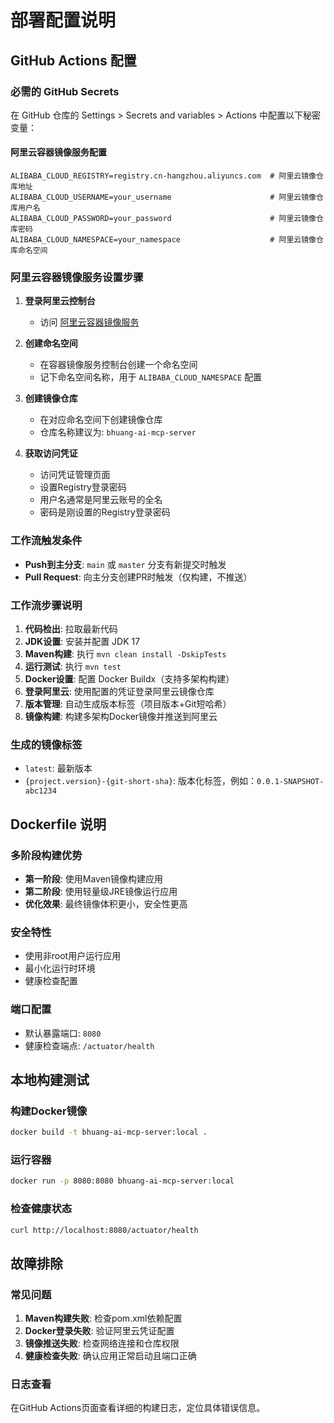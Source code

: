 # 部署配置说明

## GitHub Actions 配置

### 必需的 GitHub Secrets

在 GitHub 仓库的 Settings > Secrets and variables > Actions 中配置以下秘密变量：

#### 阿里云容器镜像服务配置
```
ALIBABA_CLOUD_REGISTRY=registry.cn-hangzhou.aliyuncs.com  # 阿里云镜像仓库地址
ALIBABA_CLOUD_USERNAME=your_username                      # 阿里云镜像仓库用户名
ALIBABA_CLOUD_PASSWORD=your_password                      # 阿里云镜像仓库密码
ALIBABA_CLOUD_NAMESPACE=your_namespace                    # 阿里云镜像仓库命名空间
```

### 阿里云容器镜像服务设置步骤

1. **登录阿里云控制台**
   - 访问 [阿里云容器镜像服务](https://cr.console.aliyun.com/)

2. **创建命名空间**
   - 在容器镜像服务控制台创建一个命名空间
   - 记下命名空间名称，用于 `ALIBABA_CLOUD_NAMESPACE` 配置

3. **创建镜像仓库**
   - 在对应命名空间下创建镜像仓库
   - 仓库名称建议为: `bhuang-ai-mcp-server`

4. **获取访问凭证**
   - 访问凭证管理页面
   - 设置Registry登录密码
   - 用户名通常是阿里云账号的全名
   - 密码是刚设置的Registry登录密码

### 工作流触发条件

- **Push到主分支**: `main` 或 `master` 分支有新提交时触发
- **Pull Request**: 向主分支创建PR时触发（仅构建，不推送）

### 工作流步骤说明

1. **代码检出**: 拉取最新代码
2. **JDK设置**: 安装并配置 JDK 17
3. **Maven构建**: 执行 `mvn clean install -DskipTests`
4. **运行测试**: 执行 `mvn test`
5. **Docker设置**: 配置 Docker Buildx（支持多架构构建）
6. **登录阿里云**: 使用配置的凭证登录阿里云镜像仓库
7. **版本管理**: 自动生成版本标签（项目版本+Git短哈希）
8. **镜像构建**: 构建多架构Docker镜像并推送到阿里云

### 生成的镜像标签

- `latest`: 最新版本
- `{project.version}-{git-short-sha}`: 版本化标签，例如：`0.0.1-SNAPSHOT-abc1234`

## Dockerfile 说明

### 多阶段构建优势
- **第一阶段**: 使用Maven镜像构建应用
- **第二阶段**: 使用轻量级JRE镜像运行应用
- **优化效果**: 最终镜像体积更小，安全性更高

### 安全特性
- 使用非root用户运行应用
- 最小化运行时环境
- 健康检查配置

### 端口配置
- 默认暴露端口: `8080`
- 健康检查端点: `/actuator/health`

## 本地构建测试

### 构建Docker镜像
```bash
docker build -t bhuang-ai-mcp-server:local .
```

### 运行容器
```bash
docker run -p 8080:8080 bhuang-ai-mcp-server:local
```

### 检查健康状态
```bash
curl http://localhost:8080/actuator/health
```

## 故障排除

### 常见问题
1. **Maven构建失败**: 检查pom.xml依赖配置
2. **Docker登录失败**: 验证阿里云凭证配置
3. **镜像推送失败**: 检查网络连接和仓库权限
4. **健康检查失败**: 确认应用正常启动且端口正确

### 日志查看
在GitHub Actions页面查看详细的构建日志，定位具体错误信息。 